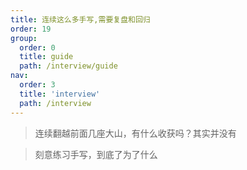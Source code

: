 ```yaml
---
title: 连续这么多手写,需要复盘和回归
order: 19
group:
  order: 0
  title: guide
  path: /interview/guide
nav:
  order: 3
  title: 'interview'
  path: /interview
---
```


> 连续翻越前面几座大山，有什么收获吗？其实并没有

> 刻意练习手写，到底了为了什么
